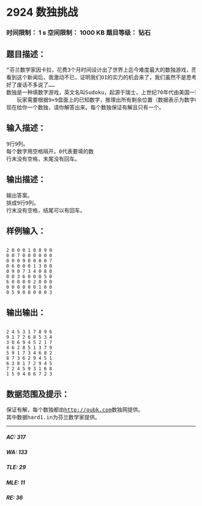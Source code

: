 # 2924 数独挑战   
### 时间限制： 1 s     空间限制： 1000 KB     题目等级： 钻石  
## 题目描述：  

<pre>
“芬兰数学家因卡拉，花费3个月时间设计出了世界上迄今难度最大的数独游戏，而且它只有一个答案。因卡拉说只有思考能力最快、头脑最聪明的人才能破解这个游戏。”这是英国《每日邮报》2012年6月30日的一篇报道。这个号称“世界最难数独”的“超级游戏”，却被扬州一位69岁的农民花三天时间解了出来。
看到这个新闻后，我激动不已，证明我们OI的实力的机会来了，我们虽然不是思考能力最快、头脑最聪明的人，但是我们可以保证在1s之内解题。
好了废话不多说了……
数独是一种填数字游戏，英文名叫Sudoku，起源于瑞士，上世纪70年代由美国一家数学逻辑游戏杂志首先发表，名为Number Place，后在日本流行，1984年将Sudoku命名为数独，即“独立的数字”的省略，解释为每个方格都填上一个个位数。2004年，曾任中国香港高等法院法官的高乐德(Wayne Gould)把这款游戏带到英国，成为英国流行的数学智力拼图游戏。
　　玩家需要根据9×9盘面上的已知数字，推理出所有剩余位置（数据表示为数字0）的数字，并满足每一行、每一列、每一个粗线宫内的数字均含1-9，不重复。
现在给你一个数独，请你解答出来。每个数独保证有解且只有一个。
</pre>
  
  
## 输入描述：  

<pre>
9行9列。
每个数字用空格隔开。0代表要填的数
行末没有空格，末尾没有回车。
</pre>
  
  
## 输出描述：  

<pre>
输出答案。
排成9行9列。
行末没有空格，结尾可以有回车。
</pre>
  
  
## 样例输入：  

<pre><code>
2 0 0 0 1 0 8 9 0  
0 0 7 0 0 0 0 0 0  
0 0 0 9 0 0 0 0 7  
0 6 0 0 0 1 3 0 0  
0 9 0 7 3 4 0 8 0  
0 0 3 6 0 0 0 5 0  
6 0 0 0 0 2 0 0 0  
0 0 0 0 0 0 1 0 0  
0 5 9 0 8 0 0 0 3
</code></pre>
  
  
## 输出输出：  

<pre><code>
2 4 5 3 1 7 8 9 6  
9 1 7 2 6 8 5 3 4  
3 8 6 9 4 5 2 1 7  
4 6 2 8 5 1 3 7 9  
5 9 1 7 3 4 6 8 2  
8 7 3 6 2 9 4 5 1  
6 3 8 1 7 2 9 4 5  
7 2 4 5 9 3 1 6 8  
1 5 9 4 8 6 7 2 3
</code></pre>
  
  
## 数据范围及提示：  

<pre>
保证有解，每个数独都由<a href="http://oubk.com/">http://oubk.com</a>数独网提供。
其中数据hard1.in为芬兰数学家提供。
</pre>
  
  
***  

##### AC: 317  
##### WA: 133  
##### TLE: 29  
##### MLE: 11  
##### RE: 36  
